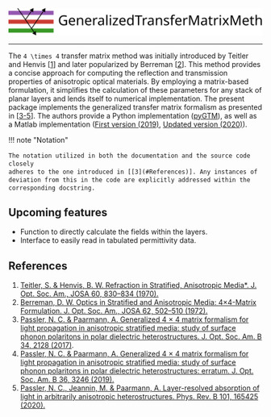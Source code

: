 ![header](./assets/banner.svg)

---

The ``4 \times 4`` transfer matrix method was initially introduced by Teitler
and Henvis [[1](#References)] and later popularized by Berreman
[[2](#References)]. This method provides a concise approach for computing the
reflection and transmission properties of anisotropic optical materials. By
employing a matrix-based formulation, it simplifies the calculation of these
parameters for any stack of planar layers and lends itself to numerical
implementation. The present package implements the generalized transfer matrix
formalism as presented in [[3-5](#References)]. The authors provide a Python
implementation ([pyGTM](https://github.com/pyMatJ/pyGTM)), as well as a Matlab
implementation ([First version (2019)](https://doi.org/10.5281/zenodo.601496),
[Updated version (2020)](https://zenodo.org/record/3648041)).

!!! note "Notation"

    The notation utilized in both the documentation and the source code closely
    adheres to the one introduced in [[3](#References)]. Any instances of
    deviation from this in the code are explicitly addressed within the
    corresponding docstring.

## Upcoming features

- Function to directly calculate the fields within the layers.
- Interface to easily read in tabulated permittivity data.

## References

1. [Teitler, S. & Henvis, B. W. Refraction in Stratified, Anisotropic
   Media*. J. Opt. Soc. Am., JOSA 60, 830–834
   (1970).](https://doi.org/10.1364/JOSA.60.000830) 
2. [Berreman, D. W. Optics in Stratified and Anisotropic Media: 4×4-Matrix
   Formulation. J. Opt. Soc. Am., JOSA 62, 502–510
   (1972).](https://doi.org/10.1364/JOSA.62.000502) 
3. [Passler, N. C. & Paarmann, A. Generalized 4 × 4 matrix formalism for light
   propagation in anisotropic stratified media: study of surface phonon
   polaritons in polar dielectric heterostructures. J. Opt. Soc. Am. B 34, 2128
   (2017)](http://doi.org/10.1364/JOSAB.34.002128). 
4. [Passler, N. C. & Paarmann, A. Generalized 4 × 4 matrix formalism for light
   propagation in anisotropic stratified media: study of surface phonon
   polaritons in polar dielectric heterostructures: erratum. J. Opt. Soc. Am. B
   36, 3246 (2019).](http://doi.org/10.1364/JOSAB.36.003246) 
5. [Passler, N. C., Jeannin, M. & Paarmann, A. Layer-resolved absorption of
   light in arbitrarily anisotropic heterostructures. Phys. Rev. B 101, 165425
   (2020).](http://doi.org/10.1103/PhysRevB.101.165425) 

